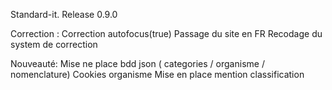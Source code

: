 Standard-it.
Release 0.9.0

Correction :
Correction autofocus(true)
Passage du site en FR
Recodage du system de correction

Nouveauté:
Mise ne place bdd json ( categories / organisme / nomenclature)
Cookies organisme
Mise en place mention classification